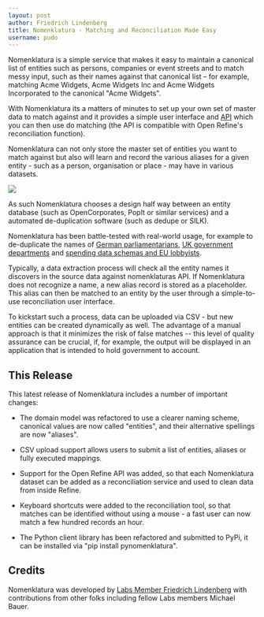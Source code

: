 ```yaml
---
layout: post
author: Friedrich Lindenberg
title: Nomenklatura - Matching and Reconciliation Made Easy
username: pudo
---
```


Nomenklatura is a simple service that makes it easy to maintain a canonical list of entities such as persons, companies or event streets and to match messy input, such as their names against that canonical list &ndash; for example, matching Acme Widgets, Acme Widgets Inc and Acme Widgets Incorporated to the canonical "Acme Widgets".

With Nomenklatura its a matters of minutes to set up your own set of master data to match against and it provides a simple user interface and [API][api] which you can then use do matching (the API is compatible with Open Refine's reconciliation function).

Nomenklatura can not only store the master set of entities you want to match against but also will learn and record the various aliases for a given entity - such as a person, organisation or place - may have in various datasets.

[api]: http://nomenklatura.okfnlabs.org/about

<a href="http://nomenklatura.okfnlabs.org/"><img src="http://i.imgur.com/h9411NU.jpg" /></a>

As such Nomenklatura chooses a design half way between an entity database (such as OpenCorporates, PopIt or similar services) and a automated de-duplication software (such as dedupe or SILK).

Nomenklatura has been battle-tested with real-world usage, for example to de-duplicate the names of [German parliamentarians](http://nomenklatura.okfnlabs.org/offenesparlament), [UK government departments](http://nomenklatura.okfnlabs.org/uk25k-departments) and [spending data schemas and EU lobbyists](http://nomenklatura.okfnlabs.org/openinterests-entities).

Typically, a data extraction process will check all the entity names it discovers in the source data against nomenklaturas API. If Nomenklatura does not recognize a name, a new alias record is stored as a placeholder. This alias can then be matched to an entity by the user through a simple-to-use reconciliation user interface.

To kickstart such a process, data can be uploaded via CSV - but new entities can be created dynamically as well. The advantage of a manual approach is that it minimizes the risk of false matches -- this level of quality assurance can be crucial, if, for example, the output will be displayed in an application that is intended to hold government to account. 

## This Release

This latest release of Nomenklatura includes a number of important changes: 

* The domain model was refactored to use a clearer naming scheme, canonical values are now called "entities", and their alternative spellings are now "aliases".

* CSV upload support allows users to submit a list of entities, aliases or fully executed mappings. 

* Support for the Open Refine API was added, so that each Nomenklatura dataset can be added as a reconciliation service and used to clean data from inside Refine.

* Keyboard shortcuts were added to the reconciliation tool, so that matches can be identified without using a mouse - a fast user can now match a few hundred records an hour.

* The Python client library has been refactored and submitted to PyPi, it can be installed via "pip install pynomenklatura". 

## Credits

Nomenklatura was developed by [Labs Member Friedrich Lindenberg](/members/pudo/) with contributions from other folks including fellow Labs members Michael Bauer.

